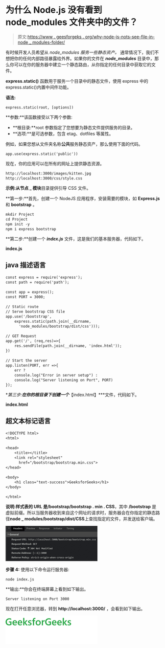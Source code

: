 # 为什么 Node.js 没有看到 node_modules 文件夹中的文件？

> 原文:[https://www . geesforgeks . org/why-node-js-nots-see-file-in-node _ modules-folder/](https://www.geeksforgeeks.org/why-node-js-doesnt-see-files-in-node_modules-folder/)

有时候开发人员希望从 *node_modules 服务一些静态资产。* 通常情况下，我们不想把你的任何内部路径暴露给外界。如果你的文件在 ***node_modules*** 目录中，那么你可以在你的服务器中建立一个静态路由，从你指定的任何目录中获取它的文件。

**express.static()** 函数用于服务一个目录中的静态文件，使用 express 中的 express.static()内置中间件功能。

**语法:**

```
express.static(root, [options])
```

**参数:**该函数接受以下两个参数:

*   **根目录:**root 参数指定了您想要为静态文件提供服务的目录。
*   **选项:**是可选参数，包含 etag、dotfiles 等属性。

例如，如果您想从文件夹名称**公共**服务静态资产，那么使用下面的代码。

```
app.use(express.static('public'))
```

现在，你的应用可以在所有的网址上提供静态资源。

```
http://localhost:3000/images/kitten.jpg
http://localhost:3000/css/style.css
```

**示例:**从**节点 _ 模块**目录提供引导 CSS 文件。

**第一步:**首先，创建一个 NodeJS 应用程序，安装需要的模块，如 **Express.js** 和 **bootstrap** 。

```
mkdir Project 
cd Project
npm init -y
npm i express bootstrap
```

**第二步:**创建一个 ***index.js*** 文件，这是我们的基本服务器，代码如下。

**index.js**

## java 描述语言

```
const express = require('express');
const path = require('path');    

const app = express();
const PORT = 3000;

// Static route
// Serve bootstrap CSS file 
app.use('/bootstrap', 
    express.static(path.join(__dirname, 
      'node_modules/bootstrap/dist/css')));

// GET Request
app.get('/', (req,res)=>{
    res.sendFile(path.join(__dirname, 'index.html'));
})

// Start the server
app.listen(PORT, err =>{
    err ? 
    console.log("Error in server setup") :
    console.log("Server listening on Port", PORT)
});
```

**第三步:**在你的根目录下创建一个***【index.html】***文件，代码如下。

**index.html**

## 超文本标记语言

```
<!DOCTYPE html>
<html>

<head>
    <title></title>
    <link rel="stylesheet" 
      href="/bootstrap/bootstrap.min.css"> 
</head>

<body>
    <h1 class="text-success">GeeksforGeeks</h1> 
</body>

</html>
```

**说明:**样式表的 URL 是**/bootstrap/bootstrap . min . CSS**，其中 **/bootstrap** 是虚拟前缀。所以当服务器收到来自这个网址的请求时，服务器会在你指定的静态路径**node _ modules/bootstrap/dist/CSS**上查找指定的文件，并发送给客户端。

![](img/1433dd92f44c71ff79a04773bf13f311.png)

**步骤 4:** 使用以下命令运行服务器:

```
node index.js
```

**输出:**你会在终端屏幕上看到如下输出。

```
Server listening on Port 3000
```

现在打开任意浏览器，转到 **http://localhost:3000/** ，会看到如下输出。

![](img/cfa34db49c501e964e7124693867c4f3.png)